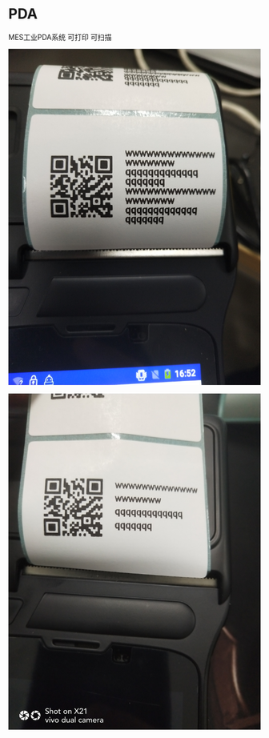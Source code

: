 # PDA
MES工业PDA系统  可打印 可扫描

![](https://github.com/ZJ69719496/PDA/blob/master/1.jpg)  

![](https://github.com/ZJ69719496/PDA/blob/master/2.jpg)  
